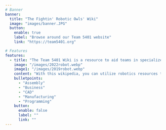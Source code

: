 ```yaml
---
# Banner
banner:
  title: "The Fightin' Robotic Owls' Wiki"
  image: "images/banner.JPG"
  button:
    enable: true
    label: "Browse around our Team 5401 website"
    link: "https://team5401.org"

# Features
features:
  - title: "The Team 5401 Wiki is a resource to aid teams in specialized tasks."
    image: "/images/2022robot.webp"
    image1: "/images/2019robot.webp"
    content: "With this wikipedia, you can utilize robotics resources to aid in robot construction and function. Use our search features to find detailed documentation, or scroll through each sub-teams' resources."
    bulletpoints:
      - "Assembly"
      - "Business"
      - "CAD"
      - "Manufacturing"
      - "Programming"
    button:
      enable: false
      label: ""
      link: ""
---
```

